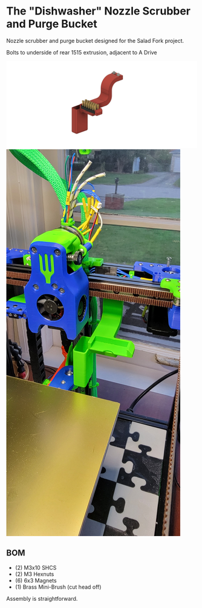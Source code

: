 # The "Dishwasher" Nozzle Scrubber and Purge Bucket

Nozzle scrubber and purge bucket designed for the Salad Fork project.

Bolts to underside of rear 1515 extrusion, adjacent to A Drive

![The Dishwasher](/MODS/Dishwasher/Dishwasher_Model.png)
![Installed](/MODS/Dishwasher/Dishwasher_Installed.jpg)

## BOM

- (2) M3x10 SHCS
- (2) M3 Hexnuts
- (6) 6x3 Magnets
- (1) Brass Mini-Brush (cut head off)


Assembly is straightforward.
